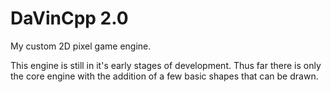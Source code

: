 # DaVinCpp 2.0
My custom 2D pixel game engine.

This engine is still in it's early stages of development.
Thus far there is only the core engine with the addition of a few basic shapes
that can be drawn.

